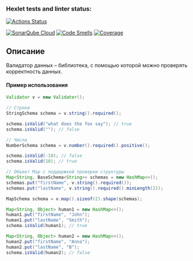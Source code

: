 ### Hexlet tests and linter status:
[![Actions Status](https://github.com/N1kita14/java-project-78/actions/workflows/hexlet-check.yml/badge.svg)](https://github.com/N1kita14/java-project-78/actions)

[![SonarQube Cloud](https://sonarcloud.io/images/project_badges/sonarcloud-light.svg)](https://sonarcloud.io/summary/new_code?id=N1kita14_java-project-78)
[![Code Smells](https://sonarcloud.io/api/project_badges/measure?project=N1kita14_java-project-78&metric=code_smells)](https://sonarcloud.io/summary/new_code?id=N1kita14_java-project-78)
[![Coverage](https://sonarcloud.io/api/project_badges/measure?project=N1kita14_java-project-78&metric=coverage)](https://sonarcloud.io/summary/new_code?id=N1kita14_java-project-78)

## Описание
Валидатор данных – библиотека, с помощью которой можно проверять корректность данных.

#### Пример использования
```java
Validator v = new Validator();

// Строки
StringSchema schema = v.string().required();

schema.isValid("what does the fox say"); // true
schema.isValid(""); // false

// Числа
NumberSchema schema = v.number().required().positive();

schema.isValid(-10); // false
schema.isValid(10); // true

// Объект Map с поддержкой проверки структуры
Map<String, BaseSchema<String>> schemas = new HashMap<>();
schemas.put("firstName", v.string().required());
schemas.put("lastName", v.string().required().minLength(2));

MapSchema schema = v.map().sizeof(2).shape(schemas);

Map<String, Object> human1 = new HashMap<>();
human1.put("firstName", "John");
human1.put("lastName", "Smith");
schema.isValid(human1); // true

Map<String, Object> human2 = new HashMap<>();
human2.put("firstName", "Anna");
human2.put("lastName", "B");
schema.isValid(human2); // false
